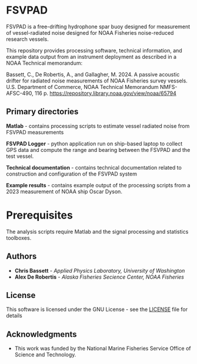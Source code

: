 # FSVPAD

FSVPAD is a free-drifting hydrophone spar buoy designed for measurement of vessel-radiated noise designed for NOAA Fisheries noise-reduced research vessels.

This repository provides processing software, technical information, and example data output from an instrument deployment as described in a NOAA Technical memorandum:

Bassett, C., De Robertis, A., and Gallagher, M. 2024. A passive acoustic drifter for radiated noise measurements of NOAA Fisheries survey vessels. 
U.S. Department of Commerce, NOAA Technical Memorandum NMFS-AFSC-490, 116 p. https://repository.library.noaa.gov/view/noaa/65794

## Primary directories
**Matlab** - contains processing scripts to estimate vessel radiated noise from FSVPAD measurements

**FSVPAD Logger** - python application run on ship-based laptop to collect GPS data and compute the range and bearing between the FSVPAD and the test vessel.

**Technical documentation** - contains technical documentation related to construction and configuration of the FSVPAD system

**Example results** - contains example output of the processing scripts from a 2023 measurement of NOAA ship Oscar Dyson.

# Prerequisites
The analysis scripts require Matlab and the signal processing and statistics toolboxes.


## Authors

* **Chris Bassett** - _Applied Physics Laboratory, University of Washington_ 
* **Alex De Robertis** - _Alaska Fisheries Secience Center, NOAA Fisheries_  


## License

This software is licensed under the GNU License - see the
[LICENSE](LICENSE) file for details


## Acknowledgments

* This work was funded by the National Marine Fisheries Service Office of Science and Technology.
 

